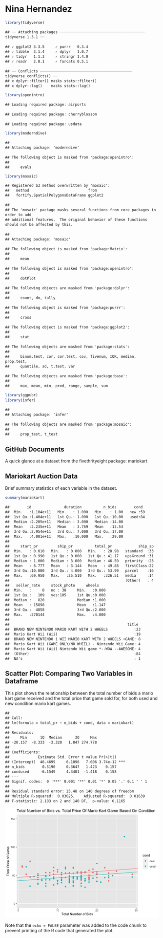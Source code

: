 Nina Hernandez
================

``` r
library(tidyverse)
```

    ## ── Attaching packages ─────────────────────────────────────── tidyverse 1.3.1 ──

    ## ✓ ggplot2 3.3.5     ✓ purrr   0.3.4
    ## ✓ tibble  3.1.4     ✓ dplyr   1.0.7
    ## ✓ tidyr   1.1.3     ✓ stringr 1.4.0
    ## ✓ readr   2.0.1     ✓ forcats 0.5.1

    ## ── Conflicts ────────────────────────────────────────── tidyverse_conflicts() ──
    ## x dplyr::filter() masks stats::filter()
    ## x dplyr::lag()    masks stats::lag()

``` r
library(openintro)
```

    ## Loading required package: airports

    ## Loading required package: cherryblossom

    ## Loading required package: usdata

``` r
library(moderndive)
```

    ## 
    ## Attaching package: 'moderndive'

    ## The following object is masked from 'package:openintro':
    ## 
    ##     evals

``` r
library(mosaic)
```

    ## Registered S3 method overwritten by 'mosaic':
    ##   method                           from   
    ##   fortify.SpatialPolygonsDataFrame ggplot2

    ## 
    ## The 'mosaic' package masks several functions from core packages in order to add 
    ## additional features.  The original behavior of these functions should not be affected by this.

    ## 
    ## Attaching package: 'mosaic'

    ## The following object is masked from 'package:Matrix':
    ## 
    ##     mean

    ## The following object is masked from 'package:openintro':
    ## 
    ##     dotPlot

    ## The following objects are masked from 'package:dplyr':
    ## 
    ##     count, do, tally

    ## The following object is masked from 'package:purrr':
    ## 
    ##     cross

    ## The following object is masked from 'package:ggplot2':
    ## 
    ##     stat

    ## The following objects are masked from 'package:stats':
    ## 
    ##     binom.test, cor, cor.test, cov, fivenum, IQR, median, prop.test,
    ##     quantile, sd, t.test, var

    ## The following objects are masked from 'package:base':
    ## 
    ##     max, mean, min, prod, range, sample, sum

``` r
library(ggpubr)
library(infer)
```

    ## 
    ## Attaching package: 'infer'

    ## The following objects are masked from 'package:mosaic':
    ## 
    ##     prop_test, t_test

## GitHub Documents

A quick glance at a dataset from the fivethrityeight package: mariokart

## Mariokart Auction Data

Brief summary statistics of each variable in the dataset.

``` r
summary(mariokart)
```

    ##        id               duration          n_bids        cond   
    ##  Min.   :1.104e+11   Min.   : 1.000   Min.   : 1.00   new :59  
    ##  1st Qu.:1.404e+11   1st Qu.: 1.000   1st Qu.:10.00   used:84  
    ##  Median :2.205e+11   Median : 3.000   Median :14.00            
    ##  Mean   :2.235e+11   Mean   : 3.769   Mean   :13.54            
    ##  3rd Qu.:2.954e+11   3rd Qu.: 7.000   3rd Qu.:17.00            
    ##  Max.   :4.001e+11   Max.   :10.000   Max.   :29.00            
    ##                                                                
    ##     start_pr         ship_pr          total_pr            ship_sp  
    ##  Min.   : 0.010   Min.   : 0.000   Min.   : 28.98   standard  :33  
    ##  1st Qu.: 0.990   1st Qu.: 0.000   1st Qu.: 41.17   upsGround :31  
    ##  Median : 1.000   Median : 3.000   Median : 46.50   priority  :23  
    ##  Mean   : 8.777   Mean   : 3.144   Mean   : 49.88   firstClass:22  
    ##  3rd Qu.:10.000   3rd Qu.: 4.000   3rd Qu.: 53.99   parcel    :16  
    ##  Max.   :69.950   Max.   :25.510   Max.   :326.51   media     :14  
    ##                                                     (Other)   : 4  
    ##   seller_rate     stock_photo     wheels     
    ##  Min.   :     0   no : 38     Min.   :0.000  
    ##  1st Qu.:   109   yes:105     1st Qu.:0.000  
    ##  Median :   820               Median :1.000  
    ##  Mean   : 15898               Mean   :1.147  
    ##  3rd Qu.:  4858               3rd Qu.:2.000  
    ##  Max.   :270144               Max.   :4.000  
    ##                                              
    ##                                                      title   
    ##  BRAND NEW NINTENDO MARIO KART WITH 2 WHEELS            :23  
    ##  Mario Kart Wii (Wii)                                   :19  
    ##  BRAND NEW NINTENDO 1 WII MARIO KART WITH 2 WHEELS +GAME: 8  
    ##  Mario Kart Wii (GAME ONLY/NO WHEEL) - Nintendo Wii Game: 4  
    ##  Mario Kart Wii (Wii) Nintendo Wii game *--WOW --AWESOME: 4  
    ##  (Other)                                                :84  
    ##  NA's                                                   : 1

## Scatter Plot: Comparing Two Variables in Dataframe

This plot shows the relationship between the total number of bids a
mario kart game received and the total price that game sold for, for
both used and new condition mario kart games.

    ## 
    ## Call:
    ## lm(formula = total_pr ~ n_bids + cond, data = mariokart)
    ## 
    ## Residuals:
    ##     Min      1Q  Median      3Q     Max 
    ## -20.157  -8.333  -3.320   1.847 274.778 
    ## 
    ## Coefficients:
    ##             Estimate Std. Error t value Pr(>|t|)    
    ## (Intercept)  46.4699     6.1096   7.606 3.74e-12 ***
    ## n_bids        0.5190     0.3647   1.423    0.157    
    ## condused     -6.1549     4.3401  -1.418    0.158    
    ## ---
    ## Signif. codes:  0 '***' 0.001 '**' 0.01 '*' 0.05 '.' 0.1 ' ' 1
    ## 
    ## Residual standard error: 25.48 on 140 degrees of freedom
    ## Multiple R-squared:  0.03025,    Adjusted R-squared:  0.01639 
    ## F-statistic: 2.183 on 2 and 140 DF,  p-value: 0.1165

![](README_files/figure-gfm/pressure-1.png)<!-- -->

Note that the `echo = FALSE` parameter was added to the code chunk to
prevent printing of the R code that generated the plot.
